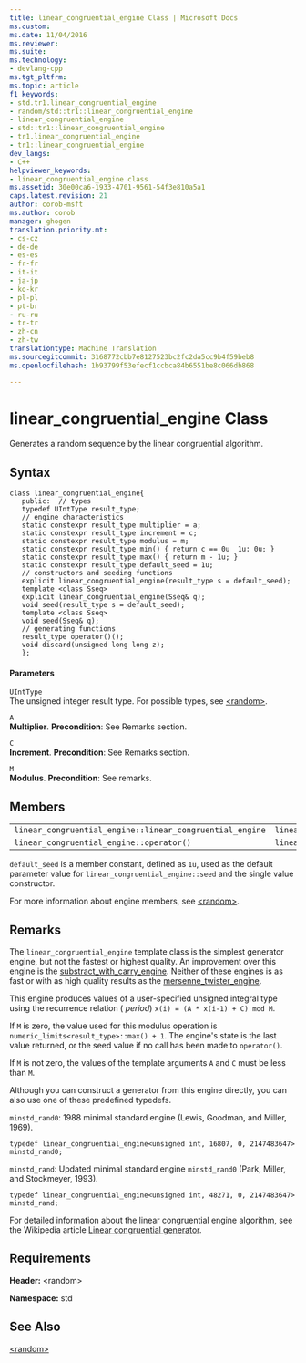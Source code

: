 ```yaml
---
title: linear_congruential_engine Class | Microsoft Docs
ms.custom: 
ms.date: 11/04/2016
ms.reviewer: 
ms.suite: 
ms.technology:
- devlang-cpp
ms.tgt_pltfrm: 
ms.topic: article
f1_keywords:
- std.tr1.linear_congruential_engine
- random/std::tr1::linear_congruential_engine
- linear_congruential_engine
- std::tr1::linear_congruential_engine
- tr1.linear_congruential_engine
- tr1::linear_congruential_engine
dev_langs:
- C++
helpviewer_keywords:
- linear_congruential_engine class
ms.assetid: 30e00ca6-1933-4701-9561-54f3e810a5a1
caps.latest.revision: 21
author: corob-msft
ms.author: corob
manager: ghogen
translation.priority.mt:
- cs-cz
- de-de
- es-es
- fr-fr
- it-it
- ja-jp
- ko-kr
- pl-pl
- pt-br
- ru-ru
- tr-tr
- zh-cn
- zh-tw
translationtype: Machine Translation
ms.sourcegitcommit: 3168772cbb7e8127523bc2fc2da5cc9b4f59beb8
ms.openlocfilehash: 1b93799f53efecf1ccbca84b6551be8c066db868

---
```

# linear_congruential_engine Class
Generates a random sequence by the linear congruential algorithm.  
  
## Syntax  
```  
class linear_congruential_engine{  
   public:  // types  
   typedef UIntType result_type;  
   // engine characteristics  
   static constexpr result_type multiplier = a;  
   static constexpr result_type increment = c;  
   static constexpr result_type modulus = m;  
   static constexpr result_type min() { return c == 0u  1u: 0u; }  
   static constexpr result_type max() { return m - 1u; }  
   static constexpr result_type default_seed = 1u;  
   // constructors and seeding functions  
   explicit linear_congruential_engine(result_type s = default_seed);
   template <class Sseq>  
   explicit linear_congruential_engine(Sseq& q);
   void seed(result_type s = default_seed);
   template <class Sseq>  
   void seed(Sseq& q);
   // generating functions  
   result_type operator()();
   void discard(unsigned long long z);
   };  
```  
#### Parameters  
 `UIntType`  
 The unsigned integer result type. For possible types, see [\<random>](../standard-library/random.md).  
  
 `A`  
 **Multiplier**. **Precondition**: See Remarks section.  
  
 `C`  
 **Increment**. **Precondition**: See Remarks section.  
  
 `M`  
 **Modulus**. **Precondition**: See remarks.  
  
## Members  
  
||||  
|-|-|-|  
|`linear_congruential_engine::linear_congruential_engine`|`linear_congruential_engine::min`|`linear_congruential_engine::discard`|  
|`linear_congruential_engine::operator()`|`linear_congruential_engine::max`|`linear_congruential_engine::seed`|  
  
 `default_seed` is a member constant, defined as `1u`, used as the default parameter value for `linear_congruential_engine::seed` and the single value constructor.  
  
 For more information about engine members, see [\<random>](../standard-library/random.md).  
  
## Remarks  
 The `linear_congruential_engine` template class is the simplest generator engine, but not the fastest or highest quality. An improvement over this engine is the [substract_with_carry_engine](../standard-library/subtract-with-carry-engine-class.md). Neither of these engines is as fast or with as high quality results as the [mersenne_twister_engine](../standard-library/mersenne-twister-engine-class.md).  
  
 This engine produces values of a user-specified unsigned integral type using the recurrence relation ( *period*) `x(i) = (A * x(i-1) + C) mod M`.  
  
 If `M` is zero, the value used for this modulus operation is `numeric_limits<result_type>::max() + 1`. The engine's state is the last value returned, or the seed value if no call has been made to `operator()`.  
  
 If `M` is not zero, the values of the template arguments `A` and `C` must be less than `M`.  
  
 Although you can construct a generator from this engine directly, you can also use one of these predefined typedefs.  
  
 `minstd_rand0`: 1988 minimal standard engine (Lewis, Goodman, and Miller, 1969).  
  
```  
typedef linear_congruential_engine<unsigned int, 16807, 0, 2147483647> minstd_rand0;  
```  
  
 `minstd_rand`: Updated minimal standard engine `minstd_rand0` (Park, Miller, and Stockmeyer, 1993).  
  
```  
typedef linear_congruential_engine<unsigned int, 48271, 0, 2147483647> minstd_rand;  
```  
  
 For detailed information about the linear congruential engine algorithm, see the Wikipedia article [Linear congruential generator](http://go.microsoft.com/fwlink/LinkId=402446).  
  
## Requirements  
 **Header:** \<random>  
  
 **Namespace:** std  
  
## See Also  
 [\<random>](../standard-library/random.md)





<!--HONumber=Jan17_HO2-->


